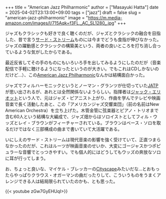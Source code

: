 +++
title = "American Jazz Philharmonic"
author = ["Masayuki Hatta"]
date = 2025-04-02T23:13:00+09:00
tags = ["jazz"]
draft = false
slug = "american-jazz-philharmonic"
image = "https://m.media-amazon.com/images/I/715Aqk+f3FL._AC_SL1280_.jpg"
+++

ジャズもクラシックも好きで良く聴くのだが、ジャズとクラシックの融合を目指した、昔で言う[サード・ストリーム](https://ja.wikipedia.org/wiki/%E3%82%B5%E3%83%BC%E3%83%89%E3%83%BB%E3%82%B9%E3%83%88%E3%83%AA%E3%83%BC%E3%83%A0)ものには今までどうも食指が伸びなかった。ジャズの躍動感とクラシックの構築美という、両者の良いところを打ち消し合っているような気がしたからである。

最近反省してその手のものにもいろいろ手を出してみるようにしたのだが（音楽配信で手軽に聴けるようになったというのが大きい。でもこれはCDしかないのだけど…）、この[American Jazz Philharmonic](https://amzn.to/4cyJOjn)なんかは結構面白かった。

ジャズでフィルハーモニックというとノーマン・グランツが仕切っていた[JATP](https://en.wikipedia.org/wiki/Jazz_at_the_Philharmonic)が思い出されるが、あれとは全然関係ないようらしい。指揮者は[ジャック・エリオット](https://en.wikipedia.org/wiki/Jack_Elliott_(composer))という人で、元はジャズ・ピアニスト上がり、作曲を学んでテレビや映画音楽で長く活動したあと、この「アメリカンジャズ交響楽団」（前の名前はNew American Orchestra）を立ち上げた。木管金管に弦楽器とピアノ・トリオまで含む60人という結構な大編成で、ジャズ畑からはソロイストとしてフィル・ウッズとレイ・ブラウンがフィーチャーされている。ブラウンはベース・ソロを取るだけではなく三部構成の曲まで書いていて大活躍である。

いにしえのサード・ストリームは現代音楽の影響を強く受けていて、正直つまらなかったのだが、これはルーツが映画音楽のせいか、大変にゴージャスかつポピュラーな音響でとっつきやすい。でも個人的にはどうしてもウッズの奔放なソロに耳が行ってしまう。

お、ちょっと良いな、マイケル・ブレッカーの[Cityscape](https://amzn.to/4j6ZnAw)みたいだな…とおもったらやっぱりクラウス・オガーマンの曲だったりして、こういうものをうまくアレンジできる人は結局限られていたのかも、とも思った。

{{< youtube zGw7GyEHUqI>}}
